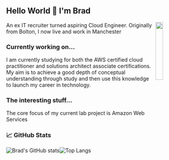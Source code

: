 ## Hello World 👋 I'm Brad
<img align="right" height="20%" width="20%" src="https://user-images.githubusercontent.com/81243809/114013681-b7544380-985f-11eb-98d0-207b2e416271.gif"> 

An ex IT recruiter turned aspiring Cloud Engineer. Originally from Bolton, I now live and work in Manchester

### Currently working on...
I am currently studying for both the AWS certified cloud practitioner and solutions architect associate certifications. My aim is to achieve a good depth of conceptual understanding through study and then use this knowledge to launch my career in technology.

### The interesting stuff...
The core focus of my current lab project is Amazon Web Services

### 📈 GitHub Stats

![Brad's GitHub stats](https://github-readme-stats.vercel.app/api?username=btyldesley3&theme=dark&show_icons=true)![Top Langs](https://github-readme-stats.vercel.app/api/top-langs/?username=btyldesley3&theme=dark) 
